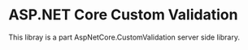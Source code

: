 # ASP.NET Core Custom Validation

This libray is a part AspNetCore.CustomValidation server side library.